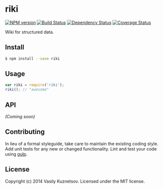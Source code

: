 # riki 
[![NPM version][npm-image]][npm-url] [![Build Status][travis-image]][travis-url] [![Dependency Status][daviddm-url]][daviddm-image] [![Coverage Status][coveralls-image]][coveralls-url]

Wiki for structured data.


## Install

```bash
$ npm install --save riki
```


## Usage

```javascript
var riki = require('riki');
riki(); // "awesome"
```

## API

_(Coming soon)_


## Contributing

In lieu of a formal styleguide, take care to maintain the existing coding style. Add unit tests for any new or changed functionality. Lint and test your code using [gulp](http://gulpjs.com/).


## License

Copyright (c) 2014 Vasily Kuznetsov. Licensed under the MIT license.



[npm-url]: https://npmjs.org/package/riki
[npm-image]: https://badge.fury.io/js/riki.svg
[travis-url]: https://travis-ci.org/kvas-it/riki
[travis-image]: https://travis-ci.org/kvas-it/riki.svg?branch=master
[daviddm-url]: https://david-dm.org/kvas-it/riki.svg?theme=shields.io
[daviddm-image]: https://david-dm.org/kvas-it/riki
[coveralls-url]: https://coveralls.io/r/kvas-it/riki
[coveralls-image]: https://coveralls.io/repos/kvas-it/riki/badge.png
